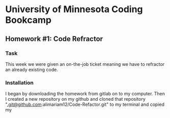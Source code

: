 # University of Minnesota Coding Bookcamp
## Homework #1: Code Refractor

### Task
This week we were given an on-the-job ticket meaning we have to refractor an already existing code. 

### Installation
I began by downloading the homework from gitlab on to my computer. Then I created a new repository on my github and cloned that repository ".git@github.com:alimariam12/Code-Refactor.git" to my terminal and copied my 

